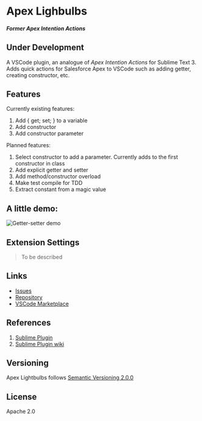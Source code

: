# Apex Lighbulbs
##### Former _Apex Intention Actions_
## Under Development

A VSCode plugin, an analogue of _Apex Intention Actions_ for Sublime Text 3. Adds quick actions for Salesforce Apex to VSCode such as adding getter, creating constructor, etc.

## Features
Currently existing features:
1. Add { get; set; } to a variable
1. Add constructor
1. Add constructor parameter

Planned features:
1. Select constructor to add a parameter. Currently adds to the first constructor in class
1. Add explicit getter and setter
1. Add method/constructor overload
1. Make test compile for TDD
1. Extract constant from a magic value

## A little demo:
![Getter-setter demo](https://github.com/nchursin/resources/blob/assets/animations/lightbulbs.gif?raw=true)

## Extension Settings

>To be described

## Links
* [Issues](https://github.com/nchursin/apex-lightbulbs/issues)
* [Repository](https://github.com/nchursin/apex-lightbulbs)
* [VSCode Marketplace](https://marketplace.visualstudio.com/items?itemName=nchursin.apex-lighbulbs)

## References

1. [Sublime Plugin](https://packagecontrol.io/packages/Apex%20Intention%20Actions)
1. [Sublime Plugin wiki](https://github.com/nchursin/ApexIntentionActions/wiki)

## Versioning
Apex Lightbulbs follows [Semantic Versioning 2.0.0](https://semver.org/)

## License
Apache 2.0
